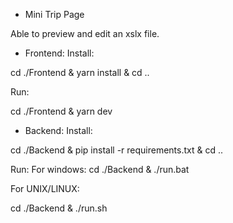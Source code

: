 -   Mini Trip Page

Able to preview and edit an xslx file.

-   Frontend:
    Install:

cd ./Frontend & yarn install & cd ..

Run:

cd ./Frontend & yarn dev

-   Backend:
    Install:

cd ./Backend & pip install -r requirements.txt & cd ..

Run:
For windows:
cd ./Backend & ./run.bat

For UNIX/LINUX:

cd ./Backend & ./run.sh
